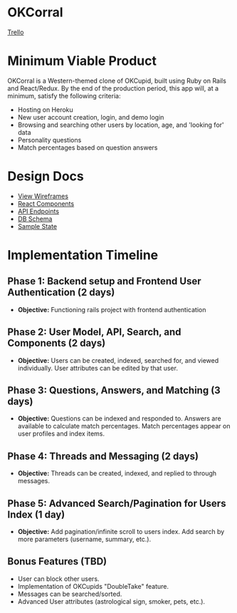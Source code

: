 # OKCorral

[Trello][trello]

[trello]: https://trello.com/b/lJYufajq/okcorral

# Minimum Viable Product

OKCorral is a Western-themed clone of OKCupid, built using Ruby on Rails and React/Redux.
By the end of the production period, this app will, at a minimum, satisfy the following criteria:

* Hosting on Heroku
* New user account creation, login, and demo login
* Browsing and searching other users by location, age, and 'looking for' data
* Personality questions
* Match percentages based on question answers

# Design Docs

* [View Wireframes][wireframes]
* [React Components][components]
* [API Endpoints][endpoints]
* [DB Schema][schema]
* [Sample State][sample-state]

[wireframes]: docs/wireframes
[components]: docs/component-hierarchy.md
[endpoints]: docs/api-endpoints.md
[schema]: docs/schema.md
[sample-state]: docs/sample-state.md

# Implementation Timeline

## Phase 1: Backend setup and Frontend User Authentication (2 days)
* **Objective:** Functioning rails project with frontend authentication

## Phase 2: User Model, API, Search, and Components (2 days)
* **Objective:** Users can be created, indexed, searched for, and viewed individually. User attributes can be edited by that user.

## Phase 3: Questions, Answers, and Matching (3 days)
* **Objective:** Questions can be indexed and responded to. Answers are available to calculate match percentages. Match percentages appear on user profiles and index items.

## Phase 4: Threads and Messaging (2 days)
* **Objective:** Threads can be created, indexed, and replied to through messages.

## Phase 5: Advanced Search/Pagination for Users Index (1 day)
* **Objective:** Add pagination/infinite scroll to users index. Add search by more parameters (username, summary, etc.).

## Bonus Features (TBD)
* User can block other users.
* Implementation of OKCupids "DoubleTake" feature.
* Messages can be searched/sorted.
* Advanced User attributes (astrological sign, smoker, pets, etc.).
